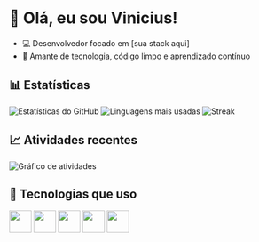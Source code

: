# 👋 Olá, eu sou Vinicius!

- 💻 Desenvolvedor focado em [sua stack aqui]
- 🚀 Amante de tecnologia, código limpo e aprendizado contínuo

## 📊 Estatísticas

![Estatísticas do GitHub](https://github-readme-stats.vercel.app/api?username=Vin-icius&show_icons=true&theme=radical)
![Linguagens mais usadas](https://github-readme-stats.vercel.app/api/top-langs/?username=Vin-icius&layout=compact&theme=radical)
![Streak](https://streak-stats.demolab.com/?user=Vin-icius&theme=radical)

## 📈 Atividades recentes
![Gráfico de atividades](https://github-readme-activity-graph.vercel.app/graph?username=Vin-icius&theme=react-dark)

## 🚀 Tecnologias que uso
<p>
  <img src="https://cdn.jsdelivr.net/gh/devicons/devicon/icons/javascript/javascript-original.svg" width="40"/>
  <img src="https://cdn.jsdelivr.net/gh/devicons/devicon/icons/typescript/typescript-original.svg" width="40"/>
  <img src="https://cdn.jsdelivr.net/gh/devicons/devicon/icons/react/react-original.svg" width="40"/>
  <img src="https://cdn.jsdelivr.net/gh/devicons/devicon/icons/nodejs/nodejs-original.svg" width="40"/>
  <img src="https://cdn.jsdelivr.net/gh/devicons/devicon/icons/php/php-original.svg" width="40"/>
</p>

